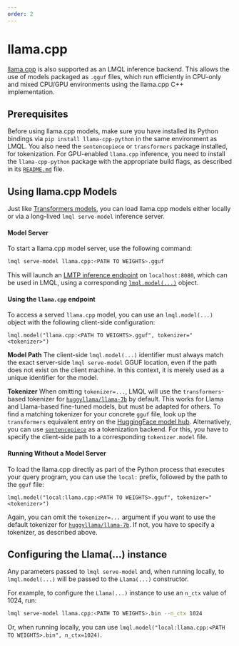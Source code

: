 ```yaml
---
order: 2
---
```

# llama.cpp

[llama.cpp](https://github.com/ggerganov/llama.cpp) is also supported as an LMQL inference backend. This allows the use of models packaged as `.gguf` files, which run efficiently in CPU-only and mixed CPU/GPU environments using the llama.cpp C++ implementation.

## Prerequisites

Before using llama.cpp models, make sure you have installed its Python bindings via `pip install llama-cpp-python` in the same environment as LMQL. You also need the `sentencepiece` or `transformers` package installed, for tokenization. For GPU-enabled `llama.cpp` inference, you need to install the `llama-cpp-python` package with the appropriate build flags, as described in its [`README.md`](https://github.com/abetlen/llama-cpp-python#installation-with-hardware-acceleration) file.

## Using llama.cpp Models

Just like [Transformers models](./hf.html), you can load llama.cpp models either locally or via a long-lived `lmql serve-model` inference server.

#### Model Server

To start a llama.cpp model server, use the following command:

```bash
lmql serve-model llama.cpp:<PATH TO WEIGHTS>.gguf
```

This will launch an [LMTP inference endpoint](https://github.com/eth-sri/lmql/tree/main/src/lmql/models/lmtp) on `localhost:8080`, which can be used in LMQL, using a corresponding [`lmql.model(...)`](./index.md) object.


#### Using the `llama.cpp` endpoint

To access a served `llama.cpp` model, you can use an `lmql.model(...)` object with the following client-side configuration:

```{lmql}
lmql.model("llama.cpp:<PATH TO WEIGHTS>.gguf", tokenizer="<tokenizer>")
```

**Model Path** The client-side `lmql.model(...)` identifier must always match the exact server-side `lmql serve-model` GGUF location, even if the path does not exist on the client machine. In this context, it is merely used as a unique identifier for the model.

**Tokenizer** When omitting `tokenizer=...`, LMQL will use the `transformers`-based tokenizer for [`huggyllama/llama-7b`](https://huggingface.co/huggyllama/llama-7b) by default. This works for Llama and Llama-based fine-tuned models, but must be adapted for others. To find a matching tokenizer for your concrete `gguf` file, look up the `transformers` equivalent entry on the [HuggingFace model hub](https://huggingface.co).
Alternatively, you can use [`sentencepiece`](https://github.com/google/sentencepiece) as a tokenization backend. For this, you have to specify the client-side path to a corresponding `tokenizer.model` file.


#### Running Without a Model Server

To load the llama.cpp directly as part of the Python process that executes your query program, you can use the `local:` prefix, followed by the path to the `gguf` file:

```{lmql}
lmql.model("local:llama.cpp:<PATH TO WEIGHTS>.gguf", tokenizer="<tokenizer>")
```

Again, you can omit the `tokenizer=...` argument if you want to use the default tokenizer for [`huggyllama/llama-7b`](https://huggingface.co/huggyllama/llama-7b). If not, you have to specify a tokenizer, as described above.

## Configuring the Llama(...) instance

Any parameters passed to `lmql serve-model` and, when running locally, to `lmql.model(...)` will be passed to the `Llama(...)` constructor. 

For example, to configure the `Llama(...)` instance to use an `n_ctx` value of 1024, run:

```bash
lmql serve-model llama.cpp:<PATH TO WEIGHTS>.bin --n_ctx 1024
```

Or, when running locally, you can use `lmql.model("local:llama.cpp:<PATH TO WEIGHTS>.bin", n_ctx=1024)`.

